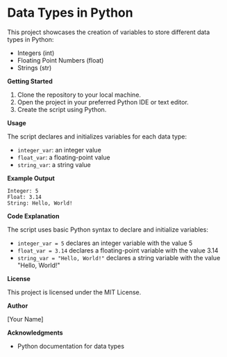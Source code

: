 # Data Types in Python

This project showcases the creation of variables to store different data types in Python:

- Integers (int)
- Floating Point Numbers (float)
- Strings (str)

__Getting Started__

1. Clone the repository to your local machine.
2. Open the project in your preferred Python IDE or text editor.
3. Create the script using Python. 

__Usage__

The script declares and initializes variables for each data type:

- `integer_var`: an integer value
- `float_var`: a floating-point value
- `string_var`: a string value

__Example Output__

```
Integer: 5
Float: 3.14
String: Hello, World!
```

__Code Explanation__

The script uses basic Python syntax to declare and initialize variables:

- `integer_var = 5` declares an integer variable with the value 5
- `float_var = 3.14` declares a floating-point variable with the value 3.14
- `string_var = "Hello, World!"` declares a string variable with the value "Hello, World!"

__License__

This project is licensed under the MIT License.

__Author__

[Your Name]

__Acknowledgments__

- Python documentation for data types

